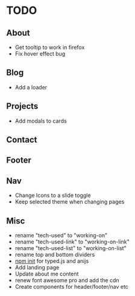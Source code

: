 # TODO

## About

- Get tooltip to work in firefox
- Fix hover effect bug

## Blog

- Add a loader

## Projects

- Add modals to cards

## Contact

## Footer

## Nav

- Change Icons to a slide toggle
- Keep selected theme when changing pages

## Misc

- rename "tech-used" to "working-on"
- rename "tech-used-link" to "working-on-link"
- rename "tech-used-list" to "working-on-list"
- rename top and bottom dividers
- [npm init](https://nodesource.com/blog/an-absolute-beginners-guide-to-using-npm/) for typed.js and anijs
- Add landing page
- Update about me content
- renew font awesome pro and add the cdn
- Create components for header/footer/nav etc
